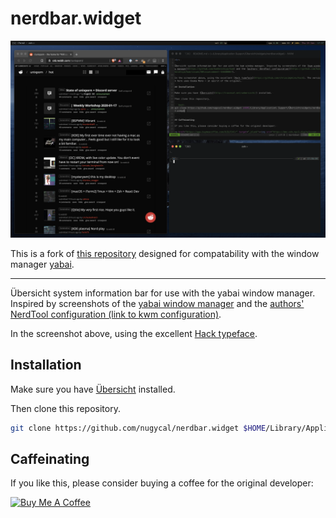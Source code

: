 # nerdbar.widget

![Screenshot](screenshot.png)

This is a fork of [this repository](https://github.com/herrbischoff/nerdbar.widget) designed for compatability with the window manager [yabai](https://github.com/koekeishiya/yabai).

<hr>

Übersicht system information bar for use with the yabai window manager. Inspired by screenshots of the [yabai window manager](https://github.com/koekeishiya/yabai) and the [authors' NerdTool configuration (link to kwm configuration)](https://github.com/koekeishiya/kwm/issues/8#issuecomment-166608067).

In the screenshot above, using the excellent [Hack typeface](https://github.com/chrissimpkins/hack).

## Installation

Make sure you have [Übersicht](http://tracesof.net/uebersicht/) installed.

Then clone this repository.

```bash
git clone https://github.com/nugycal/nerdbar.widget $HOME/Library/Application\ Support/Übersicht/widgets/nerdbar.widget
```

## Caffeinating

If you like this, please consider buying a coffee for the original developer:

<a href="https://www.buymeacoffee.com/Oi5LPJ4lr" target="_blank"><img src="https://bmc-cdn.nyc3.digitaloceanspaces.com/BMC-button-images/custom_images/orange_img.png" alt="Buy Me A Coffee" style="height: auto !important;width: auto !important;" ></a>
